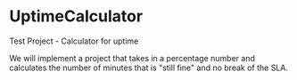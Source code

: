 # UptimeCalculator
Test Project - Calculator for uptime

We will implement a project that takes in a percentage number and calculates the number of minutes that is "still fine"
and no break of the SLA.
